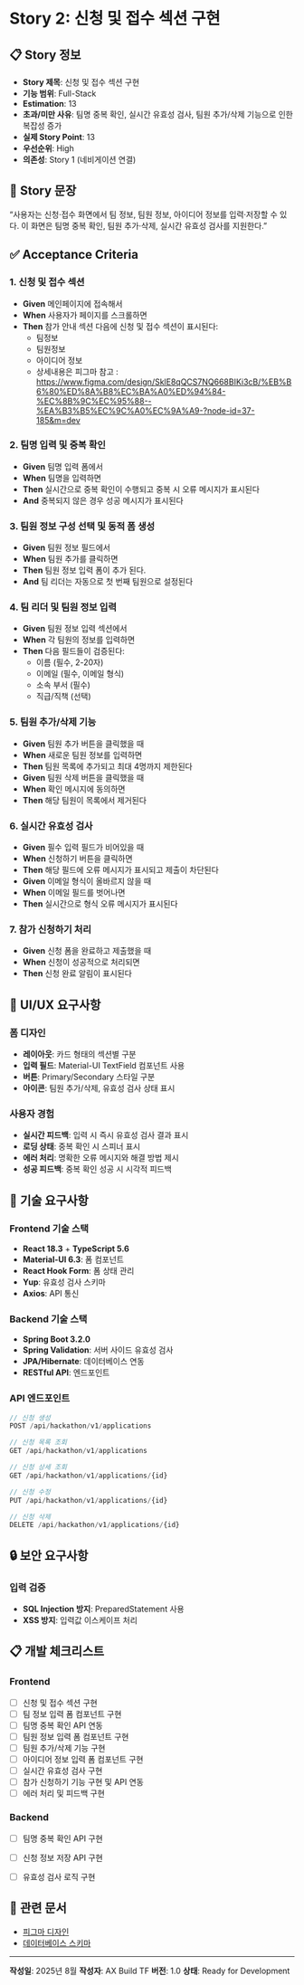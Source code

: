 # Story 2: 신청 및 접수 섹션 구현

## 📋 Story 정보

- **Story 제목**: 신청 및 접수 섹션 구현
- **기능 범위**: Full-Stack
- **Estimation**: 13
- **초과/미만 사유**: 팀명 중복 확인, 실시간 유효성 검사, 팀원 추가/삭제 기능으로 인한 복잡성 증가
- **실제 Story Point**: 13
- **우선순위**: High
- **의존성**: Story 1 (네비게이션 연결)

## 🎯 Story 문장

“사용자는 신청·접수 화면에서 팀 정보, 팀원 정보, 아이디어 정보를 입력·저장할 수 있다. 이 화면은 팀명 중복 확인, 팀원 추가·삭제, 실시간 유효성 검사를 지원한다.”

## ✅ Acceptance Criteria

### 1. 신청 및 접수 섹션 
- **Given** 메인페이지에 접속해서
- **When** 사용자가 페이지를 스크롤하면 
- **Then** 참가 안내 섹션 다음에 신청 및 접수 섹션이 표시된다:
  - 팀정보
  - 팀원정보
  - 아이디어 정보
  - 상세내용은 피그마 참고 : https://www.figma.com/design/SklE8qQCS7NQ668BIKi3cB/%EB%B6%80%ED%8A%B8%EC%BA%A0%ED%94%84-%EC%8B%9C%EC%95%88--%EA%B3%B5%EC%9C%A0%EC%9A%A9-?node-id=37-185&m=dev

### 2. 팀명 입력 및 중복 확인
- **Given** 팀명 입력 폼에서
- **When** 팀명을 입력하면
- **Then** 실시간으로 중복 확인이 수행되고 중복 시 오류 메시지가 표시된다
- **And** 중복되지 않은 경우 성공 메시지가 표시된다

### 3. 팀원 정보 구성 선택 및 동적 폼 생성
- **Given** 팀원 정보 필드에서
- **When** 팀원 추가를 클릭하면
- **Then** 팀원 정보 입력 폼이 추가 된다.
- **And** 팀 리더는 자동으로 첫 번째 팀원으로 설정된다

### 4. 팀 리더 및 팀원 정보 입력
- **Given** 팀원 정보 입력 섹션에서
- **When** 각 팀원의 정보를 입력하면
- **Then** 다음 필드들이 검증된다:
  - 이름 (필수, 2-20자)
  - 이메일 (필수, 이메일 형식)
  - 소속 부서 (필수)
  - 직급/직책 (선택)

### 5. 팀원 추가/삭제 기능
- **Given** 팀원 추가 버튼을 클릭했을 때
- **When** 새로운 팀원 정보를 입력하면
- **Then** 팀원 목록에 추가되고 최대 4명까지 제한된다
- **Given** 팀원 삭제 버튼을 클릭했을 때
- **When** 확인 메시지에 동의하면
- **Then** 해당 팀원이 목록에서 제거된다

### 6. 실시간 유효성 검사
- **Given** 필수 입력 필드가 비어있을 때
- **When** 신청하기 버튼을 클릭하면
- **Then** 해당 필드에 오류 메시지가 표시되고 제출이 차단된다
- **Given** 이메일 형식이 올바르지 않을 때
- **When** 이메일 필드를 벗어나면
- **Then** 실시간으로 형식 오류 메시지가 표시된다

### 7. 참가 신청하기 처리
- **Given** 신청 폼을 완료하고 제출했을 때
- **When** 신청이 성공적으로 처리되면
- **Then** 신청 완료 알림이 표시된다

## 🎨 UI/UX 요구사항

### 폼 디자인
- **레이아웃**: 카드 형태의 섹션별 구분
- **입력 필드**: Material-UI TextField 컴포넌트 사용
- **버튼**: Primary/Secondary 스타일 구분
- **아이콘**: 팀원 추가/삭제, 유효성 검사 상태 표시

### 사용자 경험
- **실시간 피드백**: 입력 시 즉시 유효성 검사 결과 표시
- **로딩 상태**: 중복 확인 시 스피너 표시
- **에러 처리**: 명확한 오류 메시지와 해결 방법 제시
- **성공 피드백**: 중복 확인 성공 시 시각적 피드백

## 🔧 기술 요구사항

### Frontend 기술 스택
- **React 18.3** + **TypeScript 5.6**
- **Material-UI 6.3**: 폼 컴포넌트
- **React Hook Form**: 폼 상태 관리
- **Yup**: 유효성 검사 스키마
- **Axios**: API 통신

### Backend 기술 스택
- **Spring Boot 3.2.0**
- **Spring Validation**: 서버 사이드 유효성 검사
- **JPA/Hibernate**: 데이터베이스 연동
- **RESTful API**: 엔드포인트

### API 엔드포인트
```typescript
// 신청 생성
POST /api/hackathon/v1/applications

// 신청 목록 조회
GET /api/hackathon/v1/applications

// 신청 상세 조회
GET /api/hackathon/v1/applications/{id}

// 신청 수정
PUT /api/hackathon/v1/applications/{id}

// 신청 삭제
DELETE /api/hackathon/v1/applications/{id}
```

## 🔒 보안 요구사항

### 입력 검증
- **SQL Injection 방지**: PreparedStatement 사용
- **XSS 방지**: 입력값 이스케이프 처리

## 📋 개발 체크리스트

### Frontend
- [ ] 신청 및 접수 섹션 구현
- [ ] 팀 정보 입력 폼 컴포넌트 구현
- [ ] 팀명 중복 확인 API 연동
- [ ] 팀원 정보 입력 폼 컴포넌트 구현
- [ ] 팀원 추가/삭제 기능 구현
- [ ] 아이디어 정보 입력 폼 컴포넌트 구현
- [ ] 실시간 유효성 검사 구현
- [ ] 참가 신청하기 기능 구현 및 API 연동
- [ ] 에러 처리 및 피드백 구현

### Backend
- [ ] 팀명 중복 확인 API 구현
- [ ] 신청 정보 저장 API 구현
- [ ] 유효성 검사 로직 구현


## 🔗 관련 문서

- [피그마 디자인](https://www.figma.com/design/SklE8qQCS7NQ668BIKi3cB/%EB%B6%80%ED%8A%B8%EC%BA%A0%ED%94%84-%EC%8B%9C%EC%95%88--%EA%B3%B5%EC%9C%A0%EC%9A%A9-?node-id=37-185&m=dev)
- [데이터베이스 스키마](../.cursor/rules/DATABASE_SCHEMA.md)


---

**작성일**: 2025년 8월
**작성자**: AX Build TF
**버전**: 1.0
**상태**: Ready for Development
